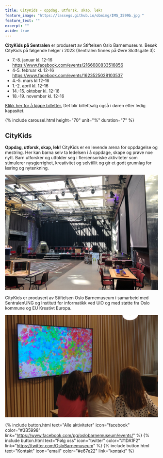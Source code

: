 ```yaml
---
title: CityKids - oppdag, utforsk, skap, lek!
feature_image: "https://lassegs.github.io/obmimg/IMG_3599b.jpg "
feature_text: ""
excerpt: ""
aside: true
---
```

**CityKids på Sentralen** er produsert av Stiftelsen Oslo Barnemuseum. Besøk CityKids på følgende helger i 2023 (Sentralen finnes på Øvre Slottsgate 3):

* 7.-8. januar kl. 12-16   <https://www.facebook.com/events/2166680833516856>
* 4-5. februar kl. 12-16  <https://www.facebook.com/events/1623525028103537>
* 4.-5. mars kl 12-16  [](https://www.facebook.com/events/318894086880265/)
* 1.-2. april kl. 12-16 [](https://www.facebook.com/events/739786537405705)
* 14.-15. oktober kl. 12-16 [](https://www.facebook.com/events/3317286941828325/3317286955161657)
* 18.-19. november kl. 12-16 [](https://www.facebook.com/events/860961128236599/860961134903265)

[Klikk her for å kjøpe billetter.](https://tix.no/nb/sentralen/buyingflow/tickets/15902) Det blir billettsalg også i døren etter ledig kapasitet.

{% include carousel.html height="70" unit="%" duration="7" %}

## CityKids

**Oppdag, utforsk, skap, lek!** CityKids er en levende arena for oppdagelse og mestring. Her kan barna selv ta ledelsen i å oppdage, skape og prøve noe nytt. Barn utforsker og utfolder seg i flersensoriske aktiviteter som stimulerer nysgjerrighet, kreativitet og selvtillit og gir et godt grunnlag for læring og nytenkning.

![Virtual reality fossefall](/assets/uploads/sunny-marmorsalen-no-people.jpg)

CityKids er produsert av Stiftelsen Oslo Barnemuseum i samarbeid med SentralenUNG og Institutt for informatikk ved UiO og med støtte fra Oslo kommune og EU Kreativt Europa.

![Videoinstallasjon](https://raw.githubusercontent.com/lassegs/obmimg/master/P4080058.jpg)

{% include button.html text="Alle aktiviteter" icon="facebook" color="#3B5998" link="https://www.facebook.com/pg/oslobarnemuseum/events/" %} {% include button.html text="Følg oss" icon="twitter" color="#1DA1F2" link="https://twitter.com/OsloBarnemuseum" %} {% include button.html text="Kontakt" icon="email" color="#e67e22" link="kontakt" %}